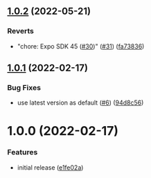 ## [1.0.2](https://github.com/KazuyaHara/sort-expo-appjson/compare/v1.0.1...v1.0.2) (2022-05-21)


### Reverts

* "chore: Expo SDK 45 ([#30](https://github.com/KazuyaHara/sort-expo-appjson/issues/30))" ([#31](https://github.com/KazuyaHara/sort-expo-appjson/issues/31)) ([fa73836](https://github.com/KazuyaHara/sort-expo-appjson/commit/fa738362e8fea9ddcf46172469706d95716ae4f5))

## [1.0.1](https://github.com/KazuyaHara/sort-expo-appjson/compare/v1.0.0...v1.0.1) (2022-02-17)


### Bug Fixes

* use latest version as default ([#6](https://github.com/KazuyaHara/sort-expo-appjson/issues/6)) ([94d8c56](https://github.com/KazuyaHara/sort-expo-appjson/commit/94d8c56ff0d9887f473d5c51b2ee2720795b1fad))

# 1.0.0 (2022-02-17)

### Features

- initial release ([e1fe02a](https://github.com/KazuyaHara/sort-expo-appjson/commit/e1fe02a77e1b0f44eb45927fdf0eb8ca30b88593))
